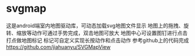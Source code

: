 # svgmap
这是android端室内地图驱动库，可动态加载svg地图文件显示
地图上的拖拽、旋转、缩放等动作可通过手势完成，双击地图可放大
地图中心可设置图钉进行点击打点做地图标记
标记可自定义实现长按动作和点击动作
参考github上的代码完成
https://github.com/jiahuanyu/SVGMapView